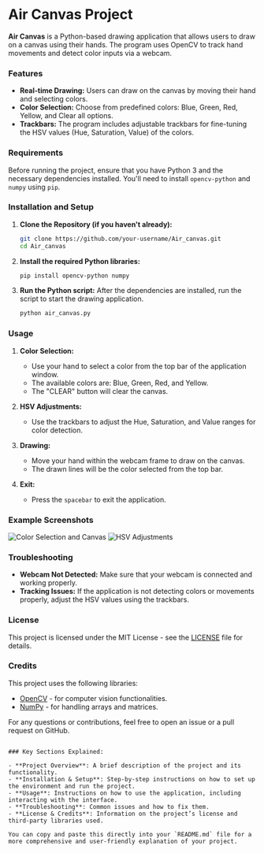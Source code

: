 
# Air Canvas Project

**Air Canvas** is a Python-based drawing application that allows users to draw on a canvas using their hands. The program uses OpenCV to track hand movements and detect color inputs via a webcam.

### Features

- **Real-time Drawing:** Users can draw on the canvas by moving their hand and selecting colors.
- **Color Selection:** Choose from predefined colors: Blue, Green, Red, Yellow, and Clear all options.
- **Trackbars:** The program includes adjustable trackbars for fine-tuning the HSV values (Hue, Saturation, Value) of the colors.

### Requirements

Before running the project, ensure that you have Python 3 and the necessary dependencies installed. You'll need to install `opencv-python` and `numpy` using `pip`.

### Installation and Setup

1. **Clone the Repository (if you haven't already):**
   ```bash
   git clone https://github.com/your-username/Air_canvas.git
   cd Air_canvas
   ```

2. **Install the required Python libraries:**
   ```bash
   pip install opencv-python numpy
   ```

3. **Run the Python script:**
   After the dependencies are installed, run the script to start the drawing application.
   ```bash
   python air_canvas.py
   ```

### Usage

1. **Color Selection:**
   - Use your hand to select a color from the top bar of the application window.
   - The available colors are: Blue, Green, Red, and Yellow.
   - The "CLEAR" button will clear the canvas.

2. **HSV Adjustments:**
   - Use the trackbars to adjust the Hue, Saturation, and Value ranges for color detection.

3. **Drawing:**
   - Move your hand within the webcam frame to draw on the canvas.
   - The drawn lines will be the color selected from the top bar.

4. **Exit:**
   - Press the `spacebar` to exit the application.

### Example Screenshots

![Color Selection and Canvas](images/example1.png)
![HSV Adjustments](images/example2.png)

### Troubleshooting

- **Webcam Not Detected:** Make sure that your webcam is connected and working properly.
- **Tracking Issues:** If the application is not detecting colors or movements properly, adjust the HSV values using the trackbars.

### License

This project is licensed under the MIT License - see the [LICENSE](LICENSE) file for details.

### Credits

This project uses the following libraries:
- [OpenCV](https://opencv.org/) - for computer vision functionalities.
- [NumPy](https://numpy.org/) - for handling arrays and matrices.

For any questions or contributions, feel free to open an issue or a pull request on GitHub.
```

### Key Sections Explained:

- **Project Overview**: A brief description of the project and its functionality.
- **Installation & Setup**: Step-by-step instructions on how to set up the environment and run the project.
- **Usage**: Instructions on how to use the application, including interacting with the interface.
- **Troubleshooting**: Common issues and how to fix them.
- **License & Credits**: Information on the project’s license and third-party libraries used.

You can copy and paste this directly into your `README.md` file for a more comprehensive and user-friendly explanation of your project.